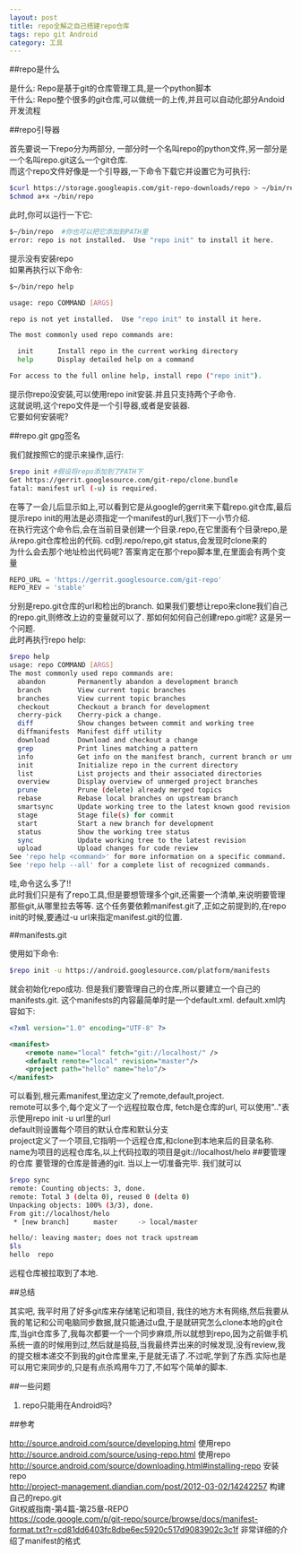 ```yaml
---
layout: post
title: repo全解之自己搭建repo仓库
tags: repo git Android
category: 工具
---
```

##repo是什么

是什么: Repo是基于git的仓库管理工具,是一个python脚本  
干什么: Repo整个很多的git仓库,可以做统一的上传,并且可以自动化部分Andoid开发流程  

##repo引导器

首先要说一下repo分为两部分, 一部分时一个名叫repo的python文件,另一部分是一个名叫repo.git这么一个git仓库.  
而这个repo文件好像是一个引导器,一下命令下载它并设置它为可执行:

``` bash
$curl https://storage.googleapis.com/git-repo-downloads/repo > ~/bin/repo  
$chmod a+x ~/bin/repo  
```

此时,你可以运行一下它:

``` bash
$~/bin/repo  #你也可以把它添加到PATH里
error: repo is not installed.  Use "repo init" to install it here. 
``` 

提示没有安装repo  
如果再执行以下命令:

``` bash
$~/bin/repo help

usage: repo COMMAND [ARGS]

repo is not yet installed.  Use "repo init" to install it here.

The most commonly used repo commands are:

  init      Install repo in the current working directory
  help      Display detailed help on a command

For access to the full online help, install repo ("repo init").
```

提示你repo没安装,可以使用repo init安装.并且只支持两个子命令.    
这就说明,这个repo文件是一个引导器,或者是安装器.  
它要如何安装呢?  

##repo.git gpg签名

我们就按照它的提示来操作,运行:

``` bash
$repo init #假设将repo添加到了PATH下
Get https://gerrit.googlesource.com/git-repo/clone.bundle
fatal: manifest url (-u) is required.
```

在等了一会儿后显示如上,可以看到它是从google的gerrit来下载repo.git仓库,最后提示repo init的用法是必须指定一个manifest的url,我们下一小节介绍.  
在执行完这个命令后,会在当前目录创建一个目录.repo,在它里面有个目录repo,是从repo.git仓库检出的代码. cd到.repo/repo,git status,会发现时clone来的  
为什么会去那个地址检出代码呢?
答案肯定在那个repo脚本里,在里面会有两个变量

``` python
REPO_URL = 'https://gerrit.googlesource.com/git-repo'
REPO_REV = 'stable'
```

分别是repo.git仓库的url和检出的branch. 如果我们要想让repo来clone我们自己的repo.git,则修改上边的变量就可以了.  那如何如何自己创建repo.git呢? 这是另一个问题.  
此时再执行repo help:

``` bash
$repo help
usage: repo COMMAND [ARGS]
The most commonly used repo commands are:
  abandon        Permanently abandon a development branch
  branch         View current topic branches
  branches       View current topic branches
  checkout       Checkout a branch for development
  cherry-pick    Cherry-pick a change.
  diff           Show changes between commit and working tree
  diffmanifests  Manifest diff utility
  download       Download and checkout a change
  grep           Print lines matching a pattern
  info           Get info on the manifest branch, current branch or unmerged branches
  init           Initialize repo in the current directory
  list           List projects and their associated directories
  overview       Display overview of unmerged project branches
  prune          Prune (delete) already merged topics
  rebase         Rebase local branches on upstream branch
  smartsync      Update working tree to the latest known good revision
  stage          Stage file(s) for commit
  start          Start a new branch for development
  status         Show the working tree status
  sync           Update working tree to the latest revision
  upload         Upload changes for code review
See 'repo help <command>' for more information on a specific command.
See 'repo help --all' for a complete list of recognized commands.
```

哇,命令这么多了!!  
此时我们只是有了repo工具,但是要想管理多个git,还需要一个清单,来说明要管理那些git,从哪里拉去等等. 这个任务要依赖manifest.git了,正如之前提到的,在repo init的时候,要通过-u url来指定manifest.git的位置.

##manifests.git

使用如下命令:

``` bash
$repo init -u https://android.googlesource.com/platform/manifests
```

就会初始化repo成功.
但是我们要管理自己的仓库,所以要建立一个自己的manifests.git.
这个manifests的内容最简单时是一个default.xml.
default.xml内容如下:

``` xml
<?xml version="1.0" encoding="UTF-8" ?>

<manifest>
	<remote name="local" fetch="git://localhost/" />
	<default remote="local" revision="master"/>
	<project path="hello" name="helo"/>
</manifest>
```

可以看到,根元素manifest,里边定义了remote,default,project.  
remote可以多个,每个定义了一个远程拉取仓库, fetch是仓库的url, 可以使用".."表示使用repo init -u url里的url  
default则设置每个项目的默认仓库和默认分支  
project定义了一个项目,它指明一个远程仓库,和clone到本地来后的目录名称. name为项目的远程仓库名,以上代码拉取的项目是git://localhost/helo 
##要管理的仓库
要管理的仓库是普通的git.
当以上一切准备完毕.
我们就可以

``` bash
$repo sync
remote: Counting objects: 3, done.
remote: Total 3 (delta 0), reused 0 (delta 0)
Unpacking objects: 100% (3/3), done.
From git://localhost/helo
 * [new branch]      master     -> local/master

hello/: leaving master; does not track upstream
$ls
hello  repo
```

远程仓库被拉取到了本地.

##总结

其实吧, 我平时用了好多git库来存储笔记和项目, 我住的地方木有网络,然后我要从我的笔记和公司电脑同步数据,就只能通过u盘,于是就研究怎么clone本地的git仓库,当git仓库多了,我每次都要一个一个同步麻烦,所以就想到repo,因为之前做手机系统一直的时候用到过,然后就是捣鼓,当我最终弄出来的时候发现,没有review,我的提交根本递交不到我的git仓库里来,于是就无语了.不过呢,学到了东西.实际也是可以用它来同步的,只是有点杀鸡用牛刀了,不如写个简单的脚本.

##一些问题

1. repo只能用在Android吗?

##参考

http://source.android.com/source/developing.html  使用repo  
http://source.android.com/source/using-repo.html  使用repo  
http://source.android.com/source/downloading.html#installing-repo  安装repo  
http://project-management.diandian.com/post/2012-03-02/14242257  构建自己的repo.git  
Git权威指南-第4篇-第25章-REPO  
https://code.google.com/p/git-repo/source/browse/docs/manifest-format.txt?r=cd81dd6403fc8dbe6ec5920c517d9083902c3c1f  非常详细的介绍了manifest的格式
